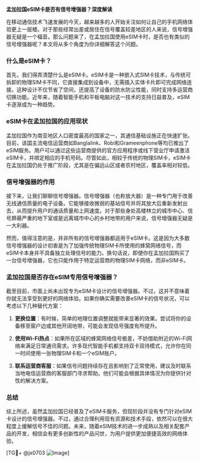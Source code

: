 **孟加拉国eSIM卡是否有信号增强器？深度解读**

在移动通信技术飞速发展的今天，越来越多的人开始关注如何让自己的手机网络体验更上一层楼。对于那些经常出差或居住在信号覆盖较差地区的人来说，信号增强器无疑是一个福音。那么问题来了，在孟加拉国使用eSIM卡时，是否也有类似的信号增强器呢？本文将从多个角度为你详细解答这个问题。

### 什么是eSIM卡？

首先，我们得弄清楚什么是eSIM卡。eSIM卡是一种嵌入式SIM卡技术，与传统可拆卸的物理SIM卡不同，它直接集成到设备中，无需插入实体卡片即可完成网络连接。这种设计不仅节省了空间，还提高了设备的防水防尘性能，同时支持多运营商切换功能。近年来，随着智能手机和平板电脑对这一技术的支持日益普及，eSIM卡逐渐成为一种趋势。

### eSIM卡在孟加拉国的应用现状

孟加拉国作为南亚地区人口密度最高的国家之一，其通信基础设施正在快速扩张。目前，该国主流电信运营商如Banglalink、Robi和Grameenphone等均已推出了eSIM服务。用户可以通过这些运营商提供的官方应用程序或线下营业厅申请激活eSIM卡，并绑定相应的手机号码。尽管如此，相较于传统的物理SIM卡，eSIM卡在孟加拉国仍处于推广阶段，尤其是在偏远山区或者农村地区，覆盖率相对较低。

### 信号增强器的作用

接下来，让我们聊聊信号增强器。信号增强器（也称放大器）是一种专门用于改善无线通信质量的电子设备。它能够接收微弱的基站信号并将其放大后重新发射出去，从而提升用户的通话质量和上网速度。对于那些身处高楼林立的城市中心、信号屏蔽严重的地下室或是远离城市中心的乡村地带的用户来说，信号增强器无疑是一大利器。

然而，值得注意的是，并非所有的信号增强器都适用于eSIM卡。这是因为大多数信号增强器的设计初衷是为了加强传统物理SIM卡所使用的蜂窝网络信号，而eSIM卡本身并不具备独立处理信号的能力。换句话说，即便你在孟加拉国购买了一台信号增强器，它也只能作用于特定运营商的物理SIM卡网络，而非eSIM卡。

### 孟加拉国是否存在eSIM专用信号增强器？

截至目前，市面上尚未出现专为eSIM卡设计的信号增强器。不过，这并不意味着你就无法享受到更好的网络体验。如果你确实需要改善eSIM卡的信号状况，可以考虑以下几种替代方案：

1. **更换位置**：有时候，简单的地理位置调整就能带来显著的效果。尝试将你的设备移至窗户边或其他开阔地带，可能会发现信号强度有所提升。
   
2. **使用Wi-Fi热点**：如果所在区域的蜂窝网络信号极差，不妨借助附近的Wi-Fi网络来满足日常通讯需求。许多现代智能手机都支持双卡双待模式，允许你在同一时间使用一张物理SIM卡和一个eSIM账户。

3. **联系运营商客服**：如果信号问题持续存在且影响到了正常使用，建议及时联系当地电信运营商的客服部门寻求帮助。他们可能会根据具体情况为你提供针对性的解决方案。

### 总结

综上所述，虽然孟加拉国已经普及了eSIM卡服务，但现阶段并没有专门针对eSIM卡设计的信号增强器。不过，通过合理利用现有资源和技术手段，依然可以在很大程度上缓解信号不佳的问题。未来，随着eSIM技术的进一步成熟以及相关配套产品的开发，相信会有更多创新性的产品问世，为用户提供更加便捷高效的网络体验。

[TG💪+ @jx0703 ![Image](https://github.com/user-attachments/assets/dbca1d08-cadb-493c-b0ec-ad6f7a83f270)]